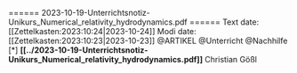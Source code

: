 ====== 2023-10-19-Unterrichtsnotiz-Unikurs_Numerical_relativity_hydrodynamics.pdf ======
Text date: [[Zettelkasten:2023:10:24|2023-10-24]] Modi date: [[Zettelkasten:2023:10:23|2023-10-23]]
@ARTIKEL @Unterricht @Nachhilfe 
[*] **[[../2023-10-19-Unterrichtsnotiz-Unikurs_Numerical_relativity_hydrodynamics.pdf]]** 
Christian Gößl





